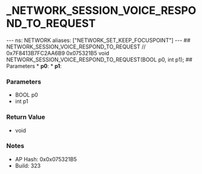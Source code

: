 # _NETWORK_SESSION_VOICE_RESPOND_TO_REQUEST

--- ns: NETWORK aliases: ["NETWORK_SET_KEEP_FOCUSPOINT"] --- ## NETWORK_SESSION_VOICE_RESPOND_TO_REQUEST  // 0x7F8413B7FC2AA6B9 0x075321B5 void NETWORK_SESSION_VOICE_RESPOND_TO_REQUEST(BOOL p0, int p1);   ## Parameters * **p0**: * **p1**:

### Parameters
* BOOL p0
* int p1

### Return Value
* void

### Notes
* AP Hash: 0x0x075321B5
* Build: 323


